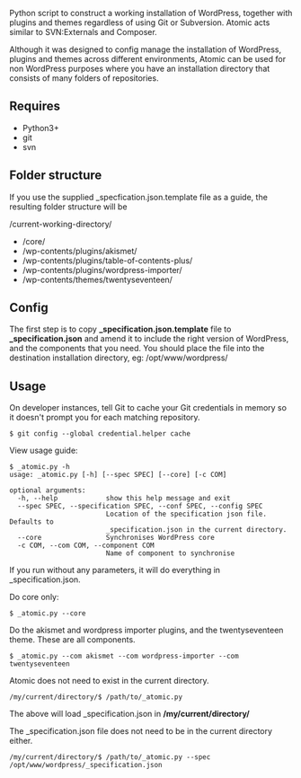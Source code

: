 Python script to construct a working installation of WordPress, together with plugins and themes regardless of using Git or Subversion. Atomic acts similar to SVN:Externals and Composer.

Although it was designed to config manage the installation of WordPress, plugins and themes across different environments, Atomic can be used for non WordPress purposes where you have an installation directory that consists of many folders of repositories.

Requires
--
* Python3+
* git
* svn

Folder structure
--
If you use the supplied _specfication.json.template file as a guide, the resulting folder structure will be

/current-working-directory/
* /core/
* /wp-contents/plugins/akismet/
* /wp-contents/plugins/table-of-contents-plus/
* /wp-contents/plugins/wordpress-importer/
* /wp-contents/themes/twentyseventeen/

Config
--
The first step is to copy **_specification.json.template** file to **_specification.json** and amend it to include the right version of WordPress, and the components that you need. You should place the file into the destination installation directory, eg: /opt/www/wordpress/

Usage
--
On developer instances, tell Git to cache your Git credentials in memory so it doesn't prompt you for each matching repository.
```
$ git config --global credential.helper cache
```

View usage guide:
```
$ _atomic.py -h
usage: _atomic.py [-h] [--spec SPEC] [--core] [-c COM]

optional arguments:
  -h, --help            show this help message and exit
  --spec SPEC, --specification SPEC, --conf SPEC, --config SPEC
                        Location of the specification json file. Defaults to
                        _specification.json in the current directory.
  --core                Synchronises WordPress core
  -c COM, --com COM, --component COM
                        Name of component to synchronise
```

If you run without any parameters, it will do everything in _specification.json.

Do core only:
```
$ _atomic.py --core
```

Do the akismet and wordpress importer plugins, and the twentyseventeen theme. These are all components.
```
$ _atomic.py --com akismet --com wordpress-importer --com twentyseventeen
```

Atomic does not need to exist in the current directory.
```
/my/current/directory/$ /path/to/_atomic.py
```
The above will load _specification.json in **/my/current/directory/**

The _specification.json file does not need to be in the current directory either.
```
/my/current/directory/$ /path/to/_atomic.py --spec /opt/www/wordpress/_specification.json
```
